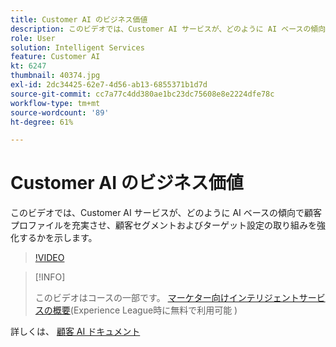 ```yaml
---
title: Customer AI のビジネス価値
description: このビデオでは、Customer AI サービスが、どのように AI ベースの傾向で顧客プロファイルを充実させ、顧客セグメントおよびターゲット設定の取り組みを強化するかを示します。
role: User
solution: Intelligent Services
feature: Customer AI
kt: 6247
thumbnail: 40374.jpg
exl-id: 2dc34425-62e7-4d56-ab13-6855371b1d7d
source-git-commit: cc7a77c4dd380ae1bc23dc75608e8e2224dfe78c
workflow-type: tm+mt
source-wordcount: '89'
ht-degree: 61%

---
```


# Customer AI のビジネス価値

このビデオでは、Customer AI サービスが、どのように AI ベースの傾向で顧客プロファイルを充実させ、顧客セグメントおよびターゲット設定の取り組みを強化するかを示します。

>[!VIDEO](https://video.tv.adobe.com/v/40374?quality=12&learn=on)

>[!INFO]
>
> このビデオはコースの一部です。 [マーケター向けインテリジェントサービスの概要](https://experienceleague.adobe.com/?recommended=ExperiencePlatform-U-1-2020.1.intelligentservices)(Experience League時に無料で利用可能 )

詳しくは、 [顧客 AI ドキュメント](https://experienceleague.adobe.com/docs/experience-platform/intelligent-services/customer-ai/overview.html?lang=ja)

